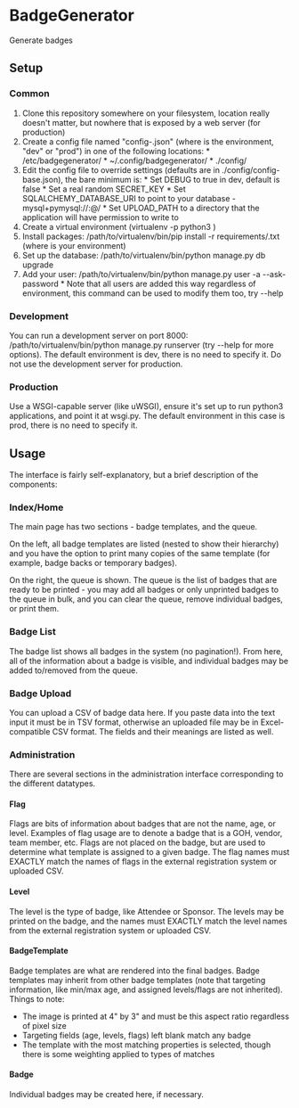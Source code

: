 # BadgeGenerator

Generate badges

## Setup

### Common

  1. Clone this repository somewhere on your filesystem, location really doesn't matter, but nowhere that is exposed by a web server (for production)
  2. Create a config file named "config-<env>.json" (where <env> is the environment, "dev" or "prod") in one of the following locations:
    * /etc/badgegenerator/
    * ~/.config/badgegenerator/
    * ./config/
  3. Edit the config file to override settings (defaults are in ./config/config-base.json), the bare minimum is:
    * Set DEBUG to true in dev, default is false
    * Set a real random SECRET_KEY
    * Set SQLALCHEMY_DATABASE_URI to point to your database - mysql+pymysql://<username>:<password>@<hostname>/<dbname>
    * Set UPLOAD_PATH to a directory that the application will have permission to write to
  4. Create a virtual environment (virtualenv -p python3 <location>)
  5. Install packages: /path/to/virtualenv/bin/pip install -r requirements/<env>.txt (where <env> is your environment)
  6. Set up the database: /path/to/virtualenv/bin/python manage.py db upgrade
  7. Add your user: /path/to/virtualenv/bin/python manage.py user -a <username> --ask-password
    * Note that all users are added this way regardless of environment, this command can be used to modify them too, try --help

### Development

You can run a development server on port 8000: /path/to/virtualenv/bin/python manage.py runserver (try --help for more options).
The default environment is dev, there is no need to specify it.  Do not use the development server for production.

### Production

Use a WSGI-capable server (like uWSGI), ensure it's set up to run python3 applications, and point it at wsgi.py.  The default
environment in this case is prod, there is no need to specify it.

## Usage

The interface is fairly self-explanatory, but a brief description of the components:

### Index/Home

The main page has two sections - badge templates, and the queue.

On the left, all badge templates are listed (nested to show their hierarchy) and you have the option to print many copies
of the same template (for example, badge backs or temporary badges).

On the right, the queue is shown.  The queue is the list of badges that are ready to be printed - you may add all badges
or only unprinted badges to the queue in bulk, and you can clear the queue, remove individual badges, or print them.

### Badge List

The badge list shows all badges in the system (no pagination!).  From here, all of the information about a badge is visible,
and individual badges may be added to/removed from the queue.

### Badge Upload

You can upload a CSV of badge data here.  If you paste data into the text input it must be in TSV format, otherwise an uploaded
file may be in Excel-compatible CSV format.  The fields and their meanings are listed as well.

### Administration

There are several sections in the administration interface corresponding to the different datatypes.

#### Flag

Flags are bits of information about badges that are not the name, age, or level.  Examples of flag usage are to denote a
badge that is a GOH, vendor, team member, etc.  Flags are not placed on the badge, but are used to determine what template
is assigned to a given badge.  The flag names must EXACTLY match the names of flags in the external registration system or
uploaded CSV.

#### Level

The level is the type of badge, like Attendee or Sponsor.  The levels may be printed on the badge, and the names must
EXACTLY match the level names from the external registration system or uploaded CSV.

#### BadgeTemplate

Badge templates are what are rendered into the final badges.  Badge templates may inherit from other badge templates (note
that targeting information, like min/max age, and assigned levels/flags are not inherited).  Things to note:

  * The image is printed at 4" by 3" and must be this aspect ratio regardless of pixel size
  * Targeting fields (age, levels, flags) left blank match any badge
  * The template with the most matching properties is selected, though there is some weighting applied to types of matches

#### Badge

Individual badges may be created here, if necessary.